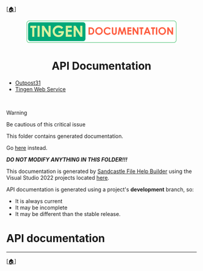 <!-- u251008-->

[[🏠︎](/)]

<div align="center">

  <picture>
    <source media="(prefers-color-scheme: dark)" srcset="https://github.com/spectrum-health-systems/tingen-projects/blob/main/logos/tngndocs-dark-400x63.png">
    <source media="(prefers-color-scheme: light)" srcset="https://github.com/spectrum-health-systems/tingen-projects/blob/main/logos/tngndocs-light-400x63.png">
    <img alt="Fallback image description" src="https://github.com/spectrum-health-systems/tingen-projects/blob/main/logos/tngndocs-light-400x63.png">
  </picture>
  <h1>
    API Documentation
  </h1>

</div>

* [Outpost31](https://spectrum-health-systems.github.io/tingen-documentation/api/shfb-outpost31/)
* [Tingen Web Service](https://spectrum-health-systems.github.io/tingen-documentation/api/shfb-tingen-web-service/)
<!--* [Tingen Commander](https://spectrum-health-systems.github.io/tingen-documentation/api/shfb-tingen-commander/)-->
<br>

> [!WARNING]
> Be cautious of this critical issue

This folder contains generated documentation.

Go [here](https://github.com/spectrum-health-systems/tingen-documentation-project/tree/main/docs/api) instead.

***DO NOT MODIFY ANYTHING IN THIS FOLDER!!!***

This documentation is generated by [Sandcastle File Help Builder](https://github.com/EWSoftware/SHFB) using the Visual Studio 2022 projects located [here](../../sfhb/).

API documentation is generated using a project's **development** branch, so:

* It is always current
* It may  be incomplete
* It may be different than the stable release.

# API documentation



***

[[🏠︎](/)]
